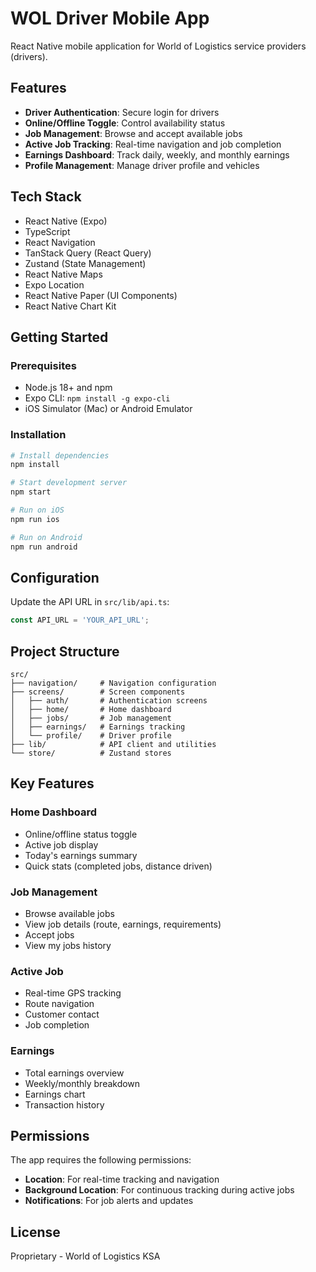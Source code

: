 # WOL Driver Mobile App

React Native mobile application for World of Logistics service providers (drivers).

## Features

- **Driver Authentication**: Secure login for drivers
- **Online/Offline Toggle**: Control availability status
- **Job Management**: Browse and accept available jobs
- **Active Job Tracking**: Real-time navigation and job completion
- **Earnings Dashboard**: Track daily, weekly, and monthly earnings
- **Profile Management**: Manage driver profile and vehicles

## Tech Stack

- React Native (Expo)
- TypeScript
- React Navigation
- TanStack Query (React Query)
- Zustand (State Management)
- React Native Maps
- Expo Location
- React Native Paper (UI Components)
- React Native Chart Kit

## Getting Started

### Prerequisites

- Node.js 18+ and npm
- Expo CLI: `npm install -g expo-cli`
- iOS Simulator (Mac) or Android Emulator

### Installation

```bash
# Install dependencies
npm install

# Start development server
npm start

# Run on iOS
npm run ios

# Run on Android
npm run android
```

## Configuration

Update the API URL in `src/lib/api.ts`:

```typescript
const API_URL = 'YOUR_API_URL';
```

## Project Structure

```
src/
├── navigation/     # Navigation configuration
├── screens/        # Screen components
│   ├── auth/       # Authentication screens
│   ├── home/       # Home dashboard
│   ├── jobs/       # Job management
│   ├── earnings/   # Earnings tracking
│   └── profile/    # Driver profile
├── lib/            # API client and utilities
└── store/          # Zustand stores
```

## Key Features

### Home Dashboard
- Online/offline status toggle
- Active job display
- Today's earnings summary
- Quick stats (completed jobs, distance driven)

### Job Management
- Browse available jobs
- View job details (route, earnings, requirements)
- Accept jobs
- View my jobs history

### Active Job
- Real-time GPS tracking
- Route navigation
- Customer contact
- Job completion

### Earnings
- Total earnings overview
- Weekly/monthly breakdown
- Earnings chart
- Transaction history

## Permissions

The app requires the following permissions:
- **Location**: For real-time tracking and navigation
- **Background Location**: For continuous tracking during active jobs
- **Notifications**: For job alerts and updates

## License

Proprietary - World of Logistics KSA
